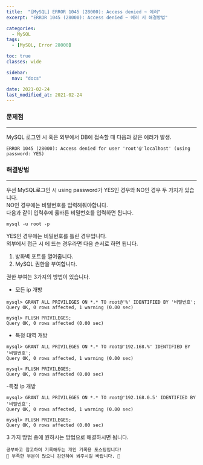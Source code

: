 ```yaml
---
title:  "[MySQL] ERROR 1045 (28000): Access denied ~ 에러"
excerpt: "ERROR 1045 (28000): Access denied ~ 에러 시 해결방법"

categories:
  - MySQL
tags:
  - [MySQL, Error 28000]

toc: true
classes: wide

sidebar:
  nav: "docs"

date: 2021-02-24
last_modified_at: 2021-02-24
---
```


### 문제점
---
MySQL 로그인 시 혹은 외부에서 DB에 접속할 때 다음과 같은 에러가 발생.<br>

```
ERROR 1045 (28000): Access denied for user 'root'@'localhost' (using password: YES)
```

### 해결방법
---
우선 MySQL로그인 시 using password가 YES인 경우와 NO인 경우 두 가지가 있습니다.<br>
NO인 경우에는 비밀번호를 입력해줘야합니다.<br>
다음과 같이 입력후에 옳바른 비밀번호를 입력하면 됩니다.

```
mysql -u root -p
```

YES인 경우에는 비밀번호를 틀린 경우입니다.<br>
외부에서 접근 시 에 뜨는 경우라면 다음 순서로 하면 됩니다.

1. 방화벽 포트를 열어줍니다.
2. MySQL 권한을 부여합니다.

권한 부여는 3가지의 방법이 있습니다.

- 모든 ip 개방

```
mysql> GRANT ALL PRIVILEGES ON *.* TO root@'%' IDENTIFIED BY '비밀번호';
Query OK, 0 rows affected, 1 warning (0.00 sec)
 
mysql> FLUSH PRIVILEGES;
Query OK, 0 rows affected (0.00 sec)
```

- 특정 대역 개방

```
mysql> GRANT ALL PRIVILEGES ON *.* TO root@'192.168.%' IDENTIFIED BY '비밀번호';
Query OK, 0 rows affected, 1 warning (0.00 sec)
 
mysql> FLUSH PRIVILEGES;
Query OK, 0 rows affected (0.00 sec)
```

-특정 ip 개방

```
mysql> GRANT ALL PRIVILEGES ON *.* TO root@'192.168.0.5' IDENTIFIED BY '비밀번호';
Query OK, 0 rows affected, 1 warning (0.00 sec)
 
mysql> FLUSH PRIVILEGES;
Query OK, 0 rows affected (0.00 sec)
```

3 가지 방법 중에 원하시는 방법으로 해결하시면 됩니다.

```
공부하고 참고하여 기록해두는 개인 기록용 포스팅입니다!
🤔 부족한 부분이 많으니 감안하여 봐주시길 바랍니다. 🤔
```
